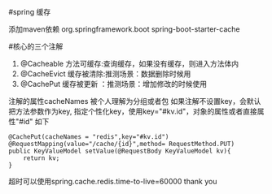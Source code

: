 #spring 缓存

添加maven依赖
        <dependency>
            <groupId>org.springframework.boot</groupId>
            <artifactId>spring-boot-starter-cache</artifactId>
        </dependency>
        
#核心的三个注解
1. @Cacheable 方法可缓存:查询缓存，如果没有缓存，则进入方法体内
2. @CacheEvict 缓存被清除:推测场景：数据删除时候用
3. @CachePut 缓存被更新 ：推测场景：增加修改的时候使用

注解的属性cacheNames 被个人理解为分组或者包
如果注解不设置key，会默认把方法参数作为key,
指定个性化key，使用key="#kv.id"，对象的属性或者直接属性"#id"
如下

    @CachePut(cacheNames = "redis",key="#kv.id")
    @RequestMapping(value="/cache/{id}",method= RequestMethod.PUT)
    public KeyValueModel setValue(@RequestBody KeyValueModel kv){
        return kv;
    }
    
超时可以使用spring.cache.redis.time-to-live=60000 
thank you



